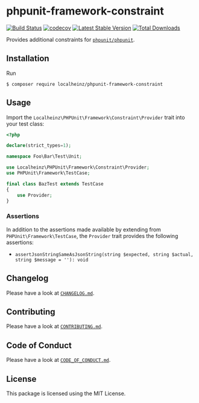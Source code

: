 # phpunit-framework-constraint

[![Build Status](https://travis-ci.com/localheinz/phpunit-framework-constraint.svg?branch=master)](https://travis-ci.com/localheinz/phpunit-framework-constraint)
[![codecov](https://codecov.io/gh/localheinz/phpunit-framework-constraint/branch/master/graph/badge.svg)](https://codecov.io/gh/localheinz/phpunit-framework-constraint)
[![Latest Stable Version](https://poser.pugx.org/localheinz/phpunit-framework-constraint/v/stable)](https://packagist.org/packages/localheinz/phpunit-framework-constraint)
[![Total Downloads](https://poser.pugx.org/localheinz/phpunit-framework-constraint/downloads)](https://packagist.org/packages/localheinz/phpunit-framework-constraint)

Provides additional constraints for [`phpunit/phpunit`](https://github.com/sebastianbergmann/phpunit).

## Installation

Run

```
$ composer require localheinz/phpunit-framework-constraint
```

## Usage

Import the `Localheinz\PHPUnit\Framework\Constraint\Provider` trait into your test class:

```php
<?php

declare(strict_types=1);

namespace Foo\Bar\Test\Unit;

use Localheinz\PHPUnit\Framework\Constraint\Provider;
use PHPUnit\Framework\TestCase;

final class BazTest extends TestCase
{
    use Provider;
}
```

### Assertions

In addition to the assertions made available by extending from `PHPUnit\Framework\TestCase`,
the `Provider` trait provides the following assertions:

* `assertJsonStringSameAsJsonString(string $expected, string $actual, string $message = ''): void`

## Changelog

Please have a look at [`CHANGELOG.md`](CHANGELOG.md).

## Contributing

Please have a look at [`CONTRIBUTING.md`](.github/CONTRIBUTING.md).

## Code of Conduct

Please have a look at [`CODE_OF_CONDUCT.md`](.github/CODE_OF_CONDUCT.md).

## License

This package is licensed using the MIT License.

